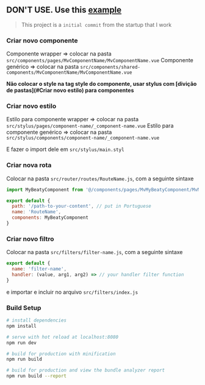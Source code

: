 ## DON'T USE. Use this [example](https://github.com/NOALVO/vue-architecture-boilerplate)

> This project is a `initial commit` from the startup that I work


### Criar novo componente

Componente wrapper => colocar na pasta `src/components/pages/MvComponentName/MvComponentName.vue`
Componente genérico => colocar na pasta `src/components/shared-components/MvComponentName/MvComponentName.vue`

**Não colocar o style na tag style do componente, usar stylus com [divição de pastas](#Criar novo estilo) para componentes**

### Criar novo estilo

Estilo para componente wrapper => colocar na pasta `src/stylus/pages/component-name/_component-name.vue`
Estilo para componente genérico => colocar na pasta `src/stylus/components/component-name/_component-name.vue`

E fazer o import dele em `src/stylus/main.styl`

### Criar nova rota

Colocar na pasta `src/router/routes/RouteName.js`, com a seguinte sintaxe

```javascript
import MyBeatyComponent from '@/components/pages/MvMyBeatyComponent/MvMyBeatyComponent'

export default {
  path: '/path-to-your-content', // put in Portuguese
  name: 'RouteName',
  components: MyBeatyComponent
}
```

### Criar novo filtro

Colocar na pasta `src/filters/filter-name.js`, com a seguinte sintaxe

```javascript
export default {
  name: 'filter-name',
  handler: (value, arg1, arg2) => // your handler filter function
}
```

e importar e incluir no arquivo `src/filters/index.js`

### Build Setup

``` bash
# install dependencies
npm install

# serve with hot reload at localhost:8080
npm run dev

# build for production with minification
npm run build

# build for production and view the bundle analyzer report
npm run build --report
```
